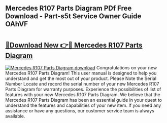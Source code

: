 ## Mercedes R107 Parts Diagram PDf Free Download - Part-s5t Service Owner Guide OAhVF

# <h2><a href="http://dfqkt34.blite.top/?on=Mercedes+R107+Parts+Diagram">🔗Download New 👉🔴 Mercedes R107 Parts Diagram</a></h2>

[![Mercedes R107 Parts Diagram download](https://i.imgur.com/lujVjoI.png)](http://dfqkt34.blite.top/?on=Mercedes+R107+Parts+Diagram)
Congratulations on your new Mercedes R107 Parts Diagram! This user manual is designed to help you understand and get the most out of your product. Please Note the Serial Number Locate and record the serial number of your new Mercedes R107 Parts Diagram for warranty purposes. Experience the possibilities of list of features with your new Mercedes R107 Parts Diagram. We believe that the Mercedes R107 Parts Diagram has been an essential guide in your quest to understand the features and capabilities of your new item. If you need any assistance or have any questions, our customer service team is always available.
